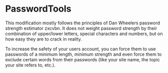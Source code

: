 # PasswordTools

This modification mostly follows the principles of Dan Wheelers password strength estimator zxcvbn. It does not weight password strength by their combination of upper/lower letters, special characters and numbers, but on how easy they are to crack in reality.

To increase the safety of your users account, you can force them to use passwords of a minimum length, minimum strength and even force them to exclude certain words from their passwords (like your site name, the topic your site refers to, etc.).
